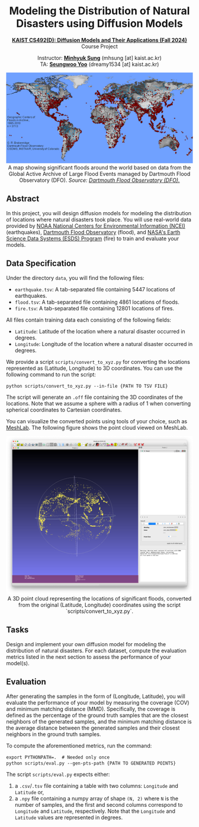 <div align=center>
  <h1>
  Modeling the Distribution of Natural Disasters using Diffusion Models  
  </h1>
  <p>
    <a href=https://mhsung.github.io/kaist-cs492d-fall-2024/ target="_blank"><b>KAIST CS492(D): Diffusion Models and Their Applications (Fall 2024)</b></a><br>
    Course Project
  </p>
</div>

<div align=center>
  <p>
    Instructor: <a href=https://mhsung.github.io target="_blank"><b>Minhyuk Sung</b></a> (mhsung [at] kaist.ac.kr)<br>
    TA: <a href=https://dvelopery0115.github.io target="_blank"><b>Seungwoo Yoo</b></a>  (dreamy1534 [at] kaist.ac.kr)
  </p>
</div>

<div align=center>
   <img src="./assets/images/teaser_flood.jpg">
   <figcaption>
    A map showing significant floods around the world based on data from the Global Active Archive of Large Flood Events managed by Dartmouth Flood Observatory (DFO).
    <i>Source: <a href="https://floodobservatory.colorado.edu/Archives/index.html">Dartmouth Flood Observatory (DFO).</a></i>
    </figcaption>
</div>

## Abstract
In this project, you will design diffusion models for modeling the distribution of locations where natural disasters took place. You will use real-world data provided by [NOAA National Centers for Environmental Information (NCEI)](https://www.ngdc.noaa.gov/ngdc.html) (earthquakes), [Dartmouth Flood Observatory](https://floodobservatory.colorado.edu/index.html) (flood), and [NASA's Earth Science Data Systems (ESDS) Program](https://earthdata.nasa.gov) (fire) to train and evaluate your models.

## Data Specification
Under the directory `data`, you will find the following files:
- `earthquake.tsv`: A tab-separated file containing 5447 locations of earthquakes.
- `flood.tsv`: A tab-separated file containing 4861 locations of floods.
- `fire.tsv`: A tab-separated file containing 12801 locations of fires.

All files contain training data each consisting of the following fields:
- `Latitude`: Latitude of the location where a natural disaster occurred in degrees.
- `Longitude`: Longitude of the location where a natural disaster occurred in degrees.

We provide a script `scripts/convert_to_xyz.py` for converting the locations represented as (Latitude, Longitude) to 3D coordinates. You can use the following command to run the script:
```
python scripts/convert_to_xyz.py --in-file {PATH TO TSV FILE}
```
The script will generate an `.off` file containing the 3D coordinates of the locations. Note that we assume a sphere with a radius of 1 when converting spherical coordinates to Cartesian coordinates.

You can visualize the converted points using tools of your choice, such as [MeshLab](https://www.meshlab.net). The following figure shows the point cloud viewed on MeshLab.
<div align=center>
   <img src="./assets/images/flood_xyz.png">
   <figcaption>
    A 3D point cloud representing the locations of significant floods, converted from the original (Latitude, Longitude) coordinates using the script `scripts/convert_to_xyz.py`.
    </figcaption>
</div>

## Tasks
Design and implement your own diffusion model for modeling the distribution of natural disasters. For each dataset, compute the evaluation metrics listed in the next section to assess the performance of your model(s).

## Evaluation
After generating the samples in the form of (Longitude, Latitude), you will evaluate the performance of your model by measuring the coverage (COV) and minimum matching distance (MMD).
Specifically, the coverage is defined as the percentage of the ground truth samples that are the closest neighbors of the generated samples, and the minimum matching distance is the average distance between the generated samples and their closest neighbors in the ground truth samples.

To compute the aforementioned metrics, run the command:
```
export PYTHONPATH=.  # Needed only once
python scripts/eval.py --gen-pts-path {PATH TO GENERATED POINTS}
```
The script `scripts/eval.py` expects either:
  1. a `.csv`/`.tsv` file containing a table with two columns: `Longitude` and `Latitude` or,
  2. a `.npy` file containing a numpy array of shape `(N, 2)` where `N` is the number of samples, and the first and second columns correspond to `Longitude` and `Latitude`, respectively.
Note that the `Longitude` and `Latitude` values are represented in degrees.
